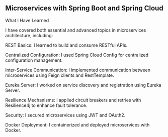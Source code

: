 Microservices with Spring Boot and Spring Cloud
------------------------------------------------------------
What I Have Learned

I have covered both essential and advanced topics in microservices architecture, including:

REST Basics: I learned to build and consume RESTful APIs.

Centralized Configuration: I used Spring Cloud Config for centralized configuration management.

Inter-Service Communication: I implemented communication between microservices using Feign clients and RestTemplate.

Eureka Server: I worked on service discovery and registration using Eureka Server.

Resilience Mechanisms: I applied circuit breakers and retries with Resilience4j to enhance fault tolerance.

Security: I secured microservices using JWT and OAuth2.

Docker Deployment: I containerized and deployed microservices with Docker.
